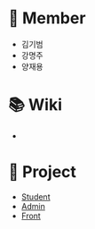 # :busts_in_silhouette: Member
- 김기범
- 강명주
- 양재용

# :books: Wiki
-

# :open_file_folder: Project
- [Student]()
- [Admin]()
- [Front]()
